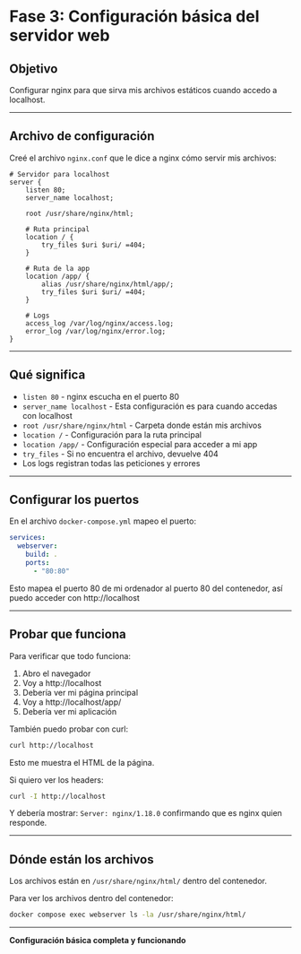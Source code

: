 # Fase 3: Configuración básica del servidor web

## Objetivo

Configurar nginx para que sirva mis archivos estáticos cuando accedo a localhost.

---

## Archivo de configuración

Creé el archivo `nginx.conf` que le dice a nginx cómo servir mis archivos:

```nginx
# Servidor para localhost
server {
    listen 80;
    server_name localhost;
    
    root /usr/share/nginx/html;
    
    # Ruta principal
    location / {
        try_files $uri $uri/ =404;
    }
    
    # Ruta de la app
    location /app/ {
        alias /usr/share/nginx/html/app/;
        try_files $uri $uri/ =404;
    }
    
    # Logs
    access_log /var/log/nginx/access.log;
    error_log /var/log/nginx/error.log;
}
```

---

## Qué significa

- `listen 80` - nginx escucha en el puerto 80
- `server_name localhost` - Esta configuración es para cuando accedas con localhost
- `root /usr/share/nginx/html` - Carpeta donde están mis archivos
- `location /` - Configuración para la ruta principal
- `location /app/` - Configuración especial para acceder a mi app
- `try_files` - Si no encuentra el archivo, devuelve 404
- Los logs registran todas las peticiones y errores

---

## Configurar los puertos

En el archivo `docker-compose.yml` mapeo el puerto:

```yaml
services:
  webserver:
    build: .
    ports:
      - "80:80"
```

Esto mapea el puerto 80 de mi ordenador al puerto 80 del contenedor, así puedo acceder con http://localhost

---

## Probar que funciona

Para verificar que todo funciona:

1. Abro el navegador
2. Voy a http://localhost
3. Debería ver mi página principal
4. Voy a http://localhost/app/
5. Debería ver mi aplicación

También puedo probar con curl:

```bash
curl http://localhost
```

Esto me muestra el HTML de la página.

Si quiero ver los headers:

```bash
curl -I http://localhost
```

Y debería mostrar: `Server: nginx/1.18.0` confirmando que es nginx quien responde.

---

## Dónde están los archivos

Los archivos están en `/usr/share/nginx/html/` dentro del contenedor.

Para ver los archivos dentro del contenedor:

```bash
docker compose exec webserver ls -la /usr/share/nginx/html/
```

---

**Configuración básica completa y funcionando**
